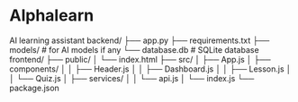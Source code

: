 # Alphalearn
AI learning assistant 
backend/
├── app.py
├── requirements.txt
├── models/  # for AI models if any
└── database.db  # SQLite database
frontend/
├── public/
│   └── index.html
├── src/
│   ├── App.js
│   ├── components/
│   │   ├── Header.js
│   │   ├── Dashboard.js
│   │   ├── Lesson.js
│   │   └── Quiz.js
│   ├── services/
│   │   └── api.js
│   └── index.js
└── package.json
